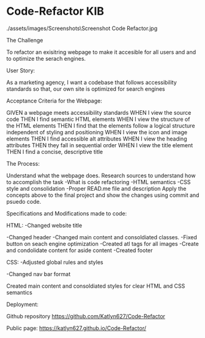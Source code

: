 # Code-Refactor KIB

./assets/images/Screenshots\Screenshot Code Refactor.jpg

The Challenge

To refactor an exisitring webpage to make it accesible for all users and and to optimize the serach engines.

User Story:

As a marketing agency, I want a codebase that follows accessibility standards so that, our own site is optimized for search engines


Acceptance Criteria for the Webpage:

GIVEN a webpage meets accessibility standards
WHEN I view the source code
THEN I find semantic HTML elements
WHEN I view the structure of the HTML elements
THEN I find that the elements follow a logical structure independent of styling and positioning
WHEN I view the icon and image elements
THEN I find accessible alt attributes
WHEN I view the heading attributes
THEN they fall in sequential order
WHEN I view the title element
THEN I find a concise, descriptive title



The Process:

Understand what the webpage does.
Research sources to understand how to accomplish the task
    -What is code refactoring
    -HTML semantics
    -CSS style and consolidation
    -Proper READ.me file and description
Apply the concepts above to the final project and show the changes using commit and psuedo code.

Specifications and Modifications made to code:

HTML:
-Changed website title

-Changed header
-Changed main content and consoldiated classes.
-Fixed button on seach engine optimization
-Created atl tags for all images
-Create and condolidate content for aside content
-Created footer

CSS:
-Adjusted global rules and styles

-Changed nav bar format

Created main content and consoldiated styles for clear HTML and CSS semantics

Deployment:

Github repository
https://github.com/Katlyn627/Code-Refactor

Public page:
https://katlyn627.github.io/Code-Refactor/




